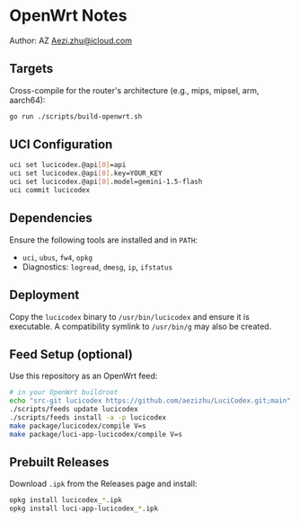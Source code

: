 OpenWrt Notes
=============

Author: AZ <Aezi.zhu@icloud.com>

Targets
-------

Cross-compile for the router's architecture (e.g., mips, mipsel, arm, aarch64):

```bash
go run ./scripts/build-openwrt.sh
```

UCI Configuration
-----------------

```bash
uci set lucicodex.@api[0]=api
uci set lucicodex.@api[0].key=YOUR_KEY
uci set lucicodex.@api[0].model=gemini-1.5-flash
uci commit lucicodex
```

Dependencies
------------

Ensure the following tools are installed and in `PATH`:

- `uci`, `ubus`, `fw4`, `opkg`
- Diagnostics: `logread`, `dmesg`, `ip`, `ifstatus`

Deployment
----------

Copy the `lucicodex` binary to `/usr/bin/lucicodex` and ensure it is executable. A compatibility symlink to `/usr/bin/g` may also be created.

Feed Setup (optional)
---------------------

Use this repository as an OpenWrt feed:

```bash
# in your OpenWrt buildroot
echo "src-git lucicodex https://github.com/aezizhu/LuciCodex.git;main" >> feeds.conf
./scripts/feeds update lucicodex
./scripts/feeds install -a -p lucicodex
make package/lucicodex/compile V=s
make package/luci-app-lucicodex/compile V=s
```

Prebuilt Releases
-----------------

Download `.ipk` from the Releases page and install:

```bash
opkg install lucicodex_*.ipk
opkg install luci-app-lucicodex_*.ipk
```


